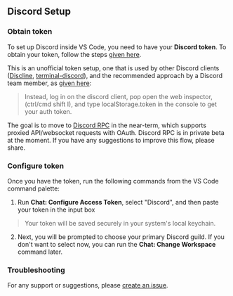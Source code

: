 ## Discord Setup

### Obtain token

To set up Discord inside VS Code, you need to have your **Discord token**. To obtain your token, follow the steps [given here](https://discordhelp.net/discord-token).

This is an unofficial token setup, one that is used by other Discord clients ([Discline](https://github.com/MitchWeaver/Discline), [terminal-discord](https://github.com/xynxynxyn/terminal-discord)), and the recommended approach by a Discord team member, as [given here](https://github.com/discordapp/discord-api-docs/issues/69#issuecomment-223886862):

> Instead, log in on the discord client, pop open the web inspector, (ctrl/cmd shift I), and type localStorage.token in the console to get your auth token.

The goal is to move to [Discord RPC](https://discordapp.com/developers/docs/topics/rpc#proxied-api-requests) in the near-term, which supports proxied API/websocket requests with OAuth. Discord RPC is in private beta at the moment. If you have any suggestions to improve this flow, please share.

### Configure token

Once you have the token, run the following commands from the VS Code command palette:

1. Run **Chat: Configure Access Token**, select "Discord", and then paste your token in the input box

> Your token will be saved securely in your system's local keychain.

2. Next, you will be prompted to choose your primary Discord guild. If you don't want to select now, you can run the **Chat: Change Workspace** command later.

### Troubleshooting

For any support or suggestions, please [create an issue](https://github.com/karigari/vscode-chat/issues).

